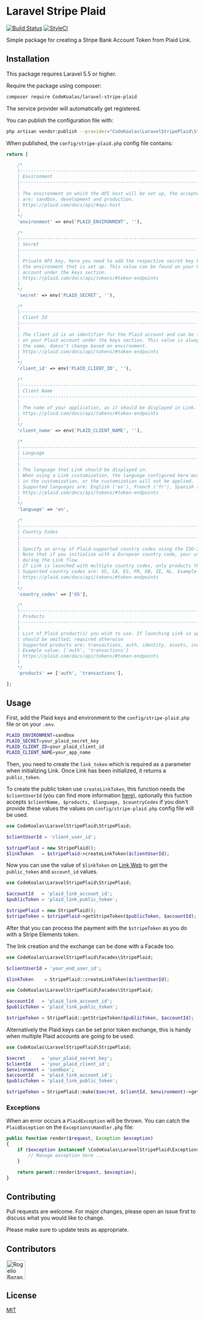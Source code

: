 # Laravel Stripe Plaid

[![Build Status](https://travis-ci.org/CodeKoalas/laravel-stripe-plaid.svg?branch=master)](https://travis-ci.org/CodeKoalas/laravel-stripe-plaid)
[![StyleCI](https://github.styleci.io/repos/185878123/shield?branch=master)](https://github.styleci.io/repos/185878123)

Simple package for creating a Stripe Bank Account Token from Plaid Link.

## Installation

This package requires Laravel 5.5 or higher.

Require the package using composer:

```bash
composer require CodeKoalas/laravel-stripe-plaid
```

The service provider will automatically get registered.

You can publish the configuration file with:

```bash
php artisan vendor:publish --provider="CodeKoalas\LaravelStripePlaid\StripePlaidServiceProvider" --tag="config"
```

When published, the `config/stripe-plaid.php` config file contains:

```php
return [

    /*
    |--------------------------------------------------------------------------
    | Environment
    |--------------------------------------------------------------------------
    |
    | The environment on which the API host will be set up, the accepted values
    | are: sandbox, development and production.
    | https://plaid.com/docs/api/#api-host
    |
    */
    'environment' => env('PLAID_ENVIRONMENT', ''),

    /*
    |--------------------------------------------------------------------------
    | Secret
    |--------------------------------------------------------------------------
    |
    | Private API key, here you need to add the respective secret key based on
    | the environment that is set up. This value can be found on your Plaid
    | account under the keys section.
    | https://plaid.com/docs/api/tokens/#token-endpoints
    |
    */
    'secret' => env('PLAID_SECRET', ''),

    /*
    |--------------------------------------------------------------------------
    | Client Id
    |--------------------------------------------------------------------------
    |
    | The client id is an identifier for the Plaid account and can be found
    | on your Plaid account under the keys section. This value is always
    | the same, doesn't change based on environment.
    | https://plaid.com/docs/api/tokens/#token-endpoints
    |
    */
    'client_id' => env('PLAID_CLIENT_ID', ''),

    /*
    |--------------------------------------------------------------------------
    | Client Name
    |--------------------------------------------------------------------------
    |
    | The name of your application, as it should be displayed in Link.
    | https://plaid.com/docs/api/tokens/#token-endpoints
    |
    */
    'client_name' => env('PLAID_CLIENT_NAME', ''),

    /*
    |--------------------------------------------------------------------------
    | Language
    |--------------------------------------------------------------------------
    |
    | The language that Link should be displayed in.
    | When using a Link customization, the language configured here must match the setting
    | in the customization, or the customization will not be applied.
    | Supported languages are: English ('en'), French ('fr'), Spanish ('es'), Dutch ('nl')
    | https://plaid.com/docs/api/tokens/#token-endpoints
    |
    */
    'language' => 'en',

    /*
    |--------------------------------------------------------------------------
    | Country Codes
    |--------------------------------------------------------------------------
    |
    | Specify an array of Plaid-supported country codes using the ISO-3166-1 alpha-2 country code standard.
    | Note that if you initialize with a European country code, your users will see the European consent panel
    | during the Link flow.
    | If Link is launched with multiple country codes, only products that you are enabled for in all countries will be used by Link.
    | Supported country codes are: US, CA, ES, FR, GB, IE, NL. Example value: ['US', 'CA'].
    | https://plaid.com/docs/api/tokens/#token-endpoints
    |
    */
    'country_codes' => ['US'],

    /*
    |--------------------------------------------------------------------------
    | Products
    |--------------------------------------------------------------------------
    |
    | List of Plaid product(s) you wish to use. If launching Link in update mode,
    | should be omitted; required otherwise
    | Supported products are: transactions, auth, identity, assets, investments, liabilities, payment_initiation.
    | Example value: ['auth', 'transactions']
    | https://plaid.com/docs/api/tokens/#token-endpoints
    |
    */
    'products' => ['auth', 'transactions'],

];
```

## Usage

First, add the Plaid keys and environment to the `config/stripe-plaid.php` file or on your `.env`.

```bash
PLAID_ENVIRONMENT=sandbox
PLAID_SECRET=your_plaid_secret_key
PLAID_CLIENT_ID=your_plaid_client_id
PLAID_CLIENT_NAME=your_app_name
```
Then, you need to create the `link_token` which is required as a parameter when initializing Link. Once Link has been initialized, it returns a `public_token`.

To create the public token use `createLinkToken`, this function needs the `$clientUserId` (you can find more information [here](https://plaid.com/docs/api/tokens/#token-endpoints)), optionally this fuction accepts `$clientName, $products, $language, $countryCodes` if you don't provide these values the values on `config/stripe-plaid.php` config file will be used.

```php
use CodeKoalas\LaravelStripePlaid\StripePlaid;

$clientUserId = 'client_user_id';

$stripePlaid = new StripePlaid();
$linkToken   = $stripePlaid->createLinkToken($clientUserId);
```
Now you can use the value of `$linkToken` on [Link Web](https://plaid.com/docs/link/link-token-migration-guide/) to get the `public_token` and `account_id` values.

```php
use CodeKoalas\LaravelStripePlaid\StripePlaid;

$accountId   = 'plaid_link_account_id';
$publicToken = 'plaid_link_public_token';

$stripePlaid = new StripePlaid();
$stripeToken = $stripePlaid->getStripeToken($publicToken, $accountId);
```

After that you can process the payment with the `$stripeToken` as you do with a Stripe Elements token.

The link creation and the exchange can be done with a Facade too.

```php
use CodeKoalas\LaravelStripePlaid\Facades\StripePlaid;

$clientUserId = 'your_end_user_id';

$linkToken    = StripePlaid::createLinkToken($clientUserId);
```

```php
use CodeKoalas\LaravelStripePlaid\Facades\StripePlaid;

$accountId   = 'plaid_link_account_id';
$publicToken = 'plaid_link_public_token';

$stripeToken = StripePlaid::getStripeToken($publicToken, $accountId);
```

Alternatively the Plaid keys can be set prior token exchange, this is handy when multiple Plaid accounts are going to be used.

```php
use CodeKoalas\LaravelStripePlaid\StripePlaid;

$secret      = 'your_plaid_secret_key';
$clientId    = 'your_plaid_client_id';
$environment = 'sandbox';
$accountId   = 'plaid_link_account_id';
$publicToken = 'plaid_link_public_token';

$stripeToken = StripePlaid::make($secret, $clientId, $environment)->getStripeToken($publicToken, $accountId);
```

### Exceptions

When an error occurs a `PlaidException` will be thrown. You can catch the `PlaidException` on the `Exceptions\Handler.php` file:

```php
public function render($request, Exception $exception)
{
    if ($exception instanceof \CodeKoalas\LaravelStripePlaid\Exceptions\PlaidException) {
        // Manage exception here ...
    }

    return parent::render($request, $exception);
}
```

## Contributing
Pull requests are welcome. For major changes, please open an issue first to discuss what you would like to change.

Please make sure to update tests as appropriate.

## Contributors
[<img src="https://pbs.twimg.com/profile_images/950767267033133057/4DNt-mOz_400x400.jpg" alt="Rogelio Bazan" width="50" height="50" />](https://twitter.com/rogeliobazh)

## License
[MIT](./LICENSE.md)
